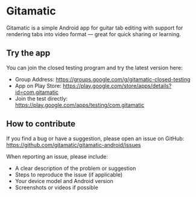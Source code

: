 # Gitamatic

Gitamatic is a simple Android app for guitar tab editing with support for rendering tabs into video format — great for quick sharing or learning. 

## Try the app

You can join the closed testing program and try the latest version here:

- Group Address: https://groups.google.com/g/gitamatic-closed-testing  
- App on Play Store: https://play.google.com/store/apps/details?id=com.gitamatic  
- Join the test directly: https://play.google.com/apps/testing/com.gitamatic  

## How to contribute

If you find a bug or have a suggestion, please open an issue on GitHub:  
https://github.com/gitamatic/gitamatic-android/issues

When reporting an issue, please include:  
- A clear description of the problem or suggestion  
- Steps to reproduce the issue (if applicable)  
- Your device model and Android version  
- Screenshots or videos if possible
